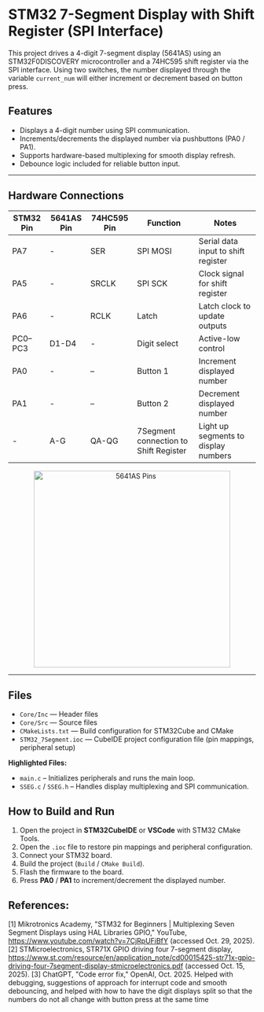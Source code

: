 # STM32 7-Segment Display with Shift Register (SPI Interface)

This project drives a 4-digit 7-segment display (5641AS) using an STM32F0DISCOVERY microcontroller
and a 74HC595 shift register via the SPI interface. Using two switches, the number displayed
through the variable `current_num` will either increment or decrement based on button press.

## Features
- Displays a 4-digit number using SPI communication.
- Increments/decrements the displayed number via pushbuttons (PA0 / PA1).
- Supports hardware-based multiplexing for smooth display refresh.
- Debounce logic included for reliable button input.

---

## Hardware Connections

| STM32 Pin | 5641AS Pin | 74HC595 Pin | Function | Notes |
|-----------|------------|-------------|----------|-------|
| PA7       | -         | SER         | SPI MOSI | Serial data input to shift register |
| PA5       | -         | SRCLK       | SPI SCK  | Clock signal for shift register |
| PA6       | -         | RCLK        | Latch    | Latch clock to update outputs |
| PC0–PC3   | D1-D4     | -           | Digit select | Active-low control     |
| PA0       | -         | –           | Button 1 | Increment displayed number |
| PA1       | -         | –           | Button 2 | Decrement displayed number |
| -         | A-G       | QA-QG       | 7Segment connection to Shift Register | Light up segments to display numbers |

<div align="center">
  <img src="https://cdn.discordapp.com/attachments/717497591205462036/1433346517057536021/image.png?ex=69045b77&is=690309f7&hm=5b2bbcaf581f086bf9799a11819ca4055cf773ad94b1d305a2c150fcf32691f6" alt="5641AS Pins" width="400"/>
</div>

---

## Files

- `Core/Inc` — Header files
- `Core/Src` — Source files
- `CMakeLists.txt` — Build configuration for STM32Cube and CMake
- `STM32_7Segment.ioc` — CubeIDE project configuration file (pin mappings, peripheral setup)

**Highlighted Files:**
- `main.c` – Initializes peripherals and runs the main loop.
- `SSEG.c` / `SSEG.h` – Handles display multiplexing and SPI communication.

## How to Build and Run

1. Open the project in **STM32CubeIDE** or **VSCode** with STM32 CMake Tools.
2. Open the `.ioc` file to restore pin mappings and peripheral configuration.
3. Connect your STM32 board.
4. Build the project (`Build` / `CMake Build`).
5. Flash the firmware to the board.
6. Press **PA0** / **PA1** to increment/decrement the displayed number.

## References:
[1] Mikrotronics Academy, "STM32 for Beginners | Multiplexing Seven Segment Displays using HAL Libraries GPIO," YouTube, https://www.youtube.com/watch?v=7CjRpUFiBfY (accessed Oct. 29, 2025). 
[2] STMicroelectronics, STR71X GPIO driving four 7-segment display, https://www.st.com/resource/en/application_note/cd00015425-str71x-gpio-driving-four-7segment-display-stmicroelectronics.pdf (accessed Oct. 15, 2025). 
[3] ChatGPT, "Code error fix," OpenAI, Oct. 2025. 
Helped with debugging, suggestions of approach for interrupt code and smooth debouncing, and helped with how to have the digit displays split so that the numbers do not all change with button press at the same time
